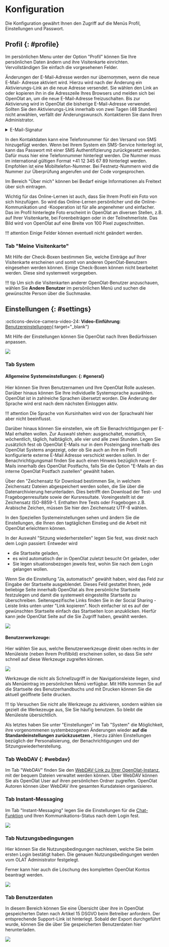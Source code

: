 # Konfiguration

Die Konfiguration gewährt Ihnen den Zugriff auf die Menüs Profil, Einstellungen und Passwort.  

##  Profil {: #profile}

Im persönlichen Menu unter der Option "Profil" können Sie Ihre persönlichen Daten ändern und ihre Visitenkarte einrichten. Vervollständigen Sie einfach die vorgesehenen Felder.

Änderungen der E-Mail-Adresse werden nur übernommen, wenn die neue E-Mail- Adresse aktiviert wird. Hierzu wird nach der Änderung ein Aktivierungs-Link an die neue Adresse versendet. Sie wählen den Link an oder kopieren ihn in die Adresszeile Ihres Browsers und melden sich bei OpenOlat an, um die neue E-Mail-Adresse freizuschalten. Bis zur Aktivierung wird in OpenOlat die bisherige E-Mail-Adresse verwendet. Sollten Sie den Aktivierungs-Link innerhalb von zwei Tagen (48 Stunden) nicht anwählen, verfällt der Änderungswunsch. Kontaktieren Sie dann Ihren Administrator.

<details>
    <summary>E-Mail-Signatur</summary>
	Sollte die Möglichkeit zur Eingabe Ihrer E-Mail-Signatur nicht angzeigt werden, wenden Sie sich bitte an Ihren/Ihre Administrator:in.
	<img src="../assets/configuration_profile_signature_v1_de.png" />

</details>

In den Kontaktdaten kann eine Telefonnummer für den Versand von SMS hinzugefügt werden. Wenn bei Ihrem System ein SMS-Service hinterlegt ist, kann das Passwort mit einer SMS Authentifizierung zurückgesetzt werden. Dafür muss hier eine Telefonnummer hinterlegt werden. Die Nummer muss im international gültigen Format +41 12 345 67 89 hinterlegt werden. Empfohlen ist eine Mobiltelefon-Nummer. Bei Festnetz-Nummern wird die Nummer zur Überprüfung angerufen und der Code vorgesprochen.

Im Bereich "Über mich" können bei Bedarf einige Informationen als Freitext über sich eintragen.

Wichtig für das Online-Lernen ist auch, dass Sie Ihrem Profil ein Foto von sich hinzufügen. So wird das Online-Lernen persönlicher und die Online- Kommunikation und -Kooperation ist für alle angenehmer und einfacher. Das im Profil hinterlegte Foto erscheint in OpenOlat an diversen Stellen, z.B. auf Ihrer Visitenkarte, bei Forenbeiträgen oder in der Teilnehmerliste. Das Bild wird von OpenOlat auf eine Breite von 100 Pixel zugeschnitten.

  
!!! attention 
	Einige Felder können eventuell nicht geändert werden.

### Tab "Meine Visitenkarte"

Mit Hilfe der Check-Boxen bestimmen Sie, welche Einträge auf Ihrer Visitenkarte erscheinen und somit von anderen OpenOlat-Benutzern eingesehen werden können. Einige Check-Boxen können nicht bearbeitet werden. Diese sind systemweit vorgegeben.

!!! tip
	Um sich die Visitenkarten anderer OpenOlat-Benutzer anzuschauen, wählen Sie **Andere Benutzer** im persönlichen Menü und suchen die gewünschte Person über die Suchmaske.

## Einstellungen {: #settings}

:octicons-device-camera-video-24: **Video-Einführung**: [Benutzereinstellungen](<https://www.youtube.com/embed/7osBJ99FIN8>){:target="_blank”}

Mit Hilfe der Einstellungen können Sie OpenOlat nach Ihren Bedürfnissen anpassen.

![](assets/Einstellungen_konfigurieren.png)

### Tab System

#### Allgemeine Systemeinstellungen: {: #general}

Hier können Sie Ihren Benutzernamen und Ihre OpenOlat Rolle auslesen. Darüber hinaus können Sie Ihre individuelle Systemsprache auswählen. OpenOlat ist in zahlreiche Sprachen übersetzt worden. Die Änderung der Sprache wird erst nach dem nächsten Einloggen aktiv.

!!! attention 
	Die Sprache von Kursinhalten wird von der Sprachwahl hier aber nicht
	beeinflusst.

Darüber hinaus können Sie einstellen, wie oft Sie Benachrichtigungen per E-Mail erhalten wollen. Zur Auswahl stehen: ausgeschaltet, monatlich, wöchentlich, täglich, halbtäglich, alle vier und alle zwei Stunden. Legen Sie zusätzlich fest ob OpenOlat E-Mails nur in dem Posteingang innerhalb des OpenOlat Systems angezeigt, oder ob Sie auch an ihre im Profil konfigurierte externe E-Mail Adresse verschickt werden sollen. In der Benachrichtigungsmail finden Sie auch einen Hinweis bezüglich neuer E-Mails innerhalb des OpenOlat Postfachs, falls Sie die Option "E-Mails an das interne OpenOlat Postfach zustellen" gewählt haben.

Über den "Zeichensatz für Download bestimmen Sie, in welchem Zeichensatz Dateien abgespeichert werden sollen, die Sie über die Datenarchivierung herunterladen. Dies betrifft den Download der Test- und Fragebogenresultate sowie der Kursresultate. Voreingestellt ist der Zeichensatz ISO-8859-1. Enthalten Ihre Tests oder Fragebogen z.B. Arabische Zeichen, müssen Sie hier den Zeichensatz UTF-8 wählen.

In den Speziellen Systemeinstellungen sehen und ändern Sie die Einstellungen, die Ihnen den tagtäglichen Einstieg und die Arbeit mit OpenOlat erleichtern können.

In der Auswahl "Sitzung wiederherstellen" legen Sie fest, was direkt nach dem Login passiert: Entweder wird

  * die Startseite geladen,
  * es wird automatisch der in OpenOlat zuletzt besucht Ort geladen, oder
  * Sie legen situationsbezogen jeweils fest, wohin Sie nach dem Login gelangen wollen.

Wenn Sie die Einstellung "Ja, automatisch" gewählt haben, wird das Feld zur Eingabe der Startseite ausgeblendet. Dieses Feld gestattet Ihnen, jede beliebige Seite innerhalb OpenOlat als Ihre persönliche Startseite festzulegen und damit die systemweit eingestellte Startseite zu überschreiben. Seitenspezifische Links finden Sie in der Social Sharing - Leiste links unten unter "Link kopieren". Noch einfacher ist es auf der gewünschten Startseite einfach das Startseiten Icon anzuklicken. Hierfür kann jede OpenOlat Seite auf die Sie Zugriff haben, gewählt werden.

![](assets/DE_startseite_festlegen.png)

  

#### Benutzerwerkzeuge: 

Hier wählen Sie aus, welche Benutzerwerkzeuge direkt oben rechts in der Menüleiste (neben Ihrem Profilbild) erscheinen sollen, so dass Sie sehr schnell auf diese Werkzeuge zugreifen können.

![](assets/Einstellungen_Werkzeug.png)

Werkzeuge die nicht als Schnellzugriff in der Navigationsleiste liegen, sind als Menüeintrag im persönlichen Menü verfügbar. Mit Hilfe kommen Sie auf die Startseite des Benutzerhandbuchs und mit Drucken können Sie die aktuell geöffnete Seite drucken.

!!! tip
	Versuchen Sie nicht alle Werkzeuge zu aktivieren, sondern wählen sie gezielt die Werkezeuge aus, Sie Sie häufig benutzen. So bleibt die Menüleiste übersichtlich.

Als letztes haben Sie unter "Einstellungen" im Tab "System" die Möglichkeit, ihre vorgenommenen systembezogenen Änderungen wieder **auf die Standardeinstellungen zurückzusetzen** , Hierzu zählen  Einstellungen bezüglich der Personalisierung, der Benachrichtigungen und der Sitzungswiederherstellung.

### Tab WebDAV {: #webdav}

Im Tab "WebDAV" finden Sie den [WebDAV-Link zu Ihrer OpenOlat-Instanz](../basic_concepts/Using_WebDAV.de.md), mit der bequem Dateien verwaltet werden können. Über WebDAV können Sie als OpenOlat User auf ihren persönlichen Ordner zugreifen. OpenOlat Autoren können über WebDAV ihre gesamten Kursdateien organisieren.

### Tab Instant-Messaging

Im Tab "Instant-Messaging" legen Sie die Einstellungen für die [Chat-Funktion](../../manual_admin/administration/Instant_Messaging.de.md) und Ihren Kommunikations-Status nach dem Login fest.

![](assets/Instant_Status.png)

### Tab Nutzungsbedingungen

Hier können Sie die Nutzungsbedingungen nachlesen, welche Sie beim ersten Login bestätigt haben. Die genauen Nutzungsbedingungen werden vom OLAT Administrator festgelegt.

Ferner kann hier auch die Löschung des kompletten OpenOlat Kontos beantragt werden.

![](assets/Nutzungsbedingungen.jpg)

### Tab Benutzerdaten

In diesem Bereich können Sie eine Übersicht über ihre in OpenOlat gespeicherten Daten nach Artikel 15 DSGVO beim Betreiber anfordern. Der entsprechende Support-Link ist hinterlegt. Sobald der Export durchgeführt wurde, können Sie die über Sie gespeicherten Benutzerdaten hier herunterladen.

![](assets/Benutzerdaten.png)
